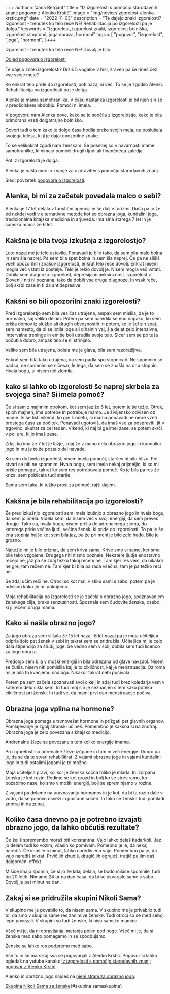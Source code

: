 +++
author = "Jana Bergant"
title = "Iz izgorelosti s pomočjo starodavnih znanj: pogovor z Alenko Krstič"
image = "img/novice/izgorelost-alenka-krstic.png"
date = "2022-11-03"
description = "Te dajejo znaki izgorelosti? Izgorelost - trenutek ko telo reče NE! Rehabilitacija po izgorelosti pa je dolga."
keywords = "izgorelost, izgorelost znaki, izgorelost bolniška, izgorelost simptomi, joga obraza, hormoni"
tags = [
    "pogovor",
    "izgorelost",
    "joga",
    "hormoni",
]
+++

Izgorelost - trenutek ko telo reče NE! Dovolj je bilo. 

[Ogled pogovora o izgorelosti](https://www.youtube.com/watch?v=gfB7ls_ewnM)

Te dajejo znaki izgorelosti? Držiš 5 vogalov v hiši, zraven pa še rineš čez vse svoje meje?

Ko enkrat telo pride do izgorelosti, poti nazaj ni več. To se je zgodilo Alenki. Rehabilitacija po izgorelosti pa je dolga.

Alenka je mama samohranilka. V času nastanka izgorelosti je bil njen sin še v predšolskem obdobju.
Pomoči ni imela.

V pogovoru nam Alenka pove, kako se je soočila z izgorelostjo, kako je bila primorana vzeti dolgotrajno bolniško.

Govori tudi o tem kako je dolgo časa hodila preko svojih meja, ne poslušala svojega telesa, ki ji je dajal opozorilne znake.

To se velikokrat zgodi nam ženskam. Še posebej so v navarnosti mame samohranilke, ki nimajo pomoči drugih ljudi ali finančnega zaledja.

Pot iz izgorelosti je dolga.

Alenka je našla moč in znanje za ozdravitev s pomočjo starodavnih znanj. 

Sledi povzetek [pogovora o izgorelosti](https://www.youtube.com/watch?v=gfB7ls_ewnM).

## Alenka, bi mi za začetek povedala malco o sebi?
Alenka je 17 let delala v turistični agenciji in še dalj v turizmi. Duša pa jo že od nekdaj vodi v alternativne metode kot so obrazna joga, kundalini joga, tradicionalna kitajska medicina in arjuveda.
Ima sina starega 7 let in je samska mama že 6 let.

## Kakšna je bila tvoja izkušnja z izgorelostjo?
Leto nazaj me je telo ustavilo. Ponavadi je bilo tako, da sem bila malo bolna in sem šla naprej. Pa sem bila spet bolna in sem šla naprej. Če pa ne slišiš vseh opozorilnih znakov izgorelosti, enkrat telo reče dovolj. Enkrat nisem mogla več vstati iz postelje. Telo je reklo dovolj je. Nisem mogla več vstati. Dobila sem diagnozo izgorelost, depresija in anksioznost. Izgorelost v Sloveniji niti ni poznana, tako da dobiš vse druge diagnoze. In vsak reče, bolj skrbi zase in ti da antidepresive.

## Kakšni so bili opozorilni znaki izgorelosti?
Pred izgorelostjo sem bila ves čas utrujena, ampak sem mislila, da je to normalno, saj veliko delam.
Potem pa sem naredila še eno napako, ko sem prišla domov iz službe ali drugih obveznostih in potem, ko je šel sin spat, sem namesto, da bi se lotila joge ali dihalnih vaj, šla delat zelo intenzivne, inttervalne treninge in em še bolj utrudila svoje telo. Sicer sem se po tušu počutila dobro, ampak telo se ni strinjalo.

Veliko sem bila utrujena, bolela me je glava, bila sem razdražljiva.

Enkrat sem bila tako utrujena, da sem padla spo stopnicah. Ne spomnim se padca, ne spomnim se ničesar, le tega, da sem se znašla na dnu stopnic. Hvala bogu, si nisem nič zlomila.

## kako si lahko ob izgorelosti še naprej skrbela za svojega sina? Si imela pomoč?
Če si sam z majhnim otrokom, kot sem jaz že 6 let, potem je še težje. Otrok, sploh majhen, ima potrebe in potrebuje mamo. Je življensko odvisen od mame. In še tisti vikend, ko gre k očetu, si mama ponavadi ne more vzeti prostega časa za počitek. Ponavadi ugotoviš, da imaš vse za pospraviti, jit v trgovino, skuhat za cel teden. Vikend, ki naj bi ga imel zase, se potem skrči v pol ure, ki jo imaš zase.

Zdaj, ko ima že 7 let je lažje, zdaj že z mano dela obrazno jogo in kundalini jogo in mu je to že postalo del navade.

Ko sem doživela izgorelost, nisem imela pomoči, staršev ni bilo blizu. Pol stvari se niti ne spomnim. Hvala bogu, sem imela nekaj prijateljic, ki so mi prišle pomagat, takrat ko sem res potrebovala pomoč. Ko je bila pa res že kriza, sem poklicala tudi starše. 

Sama sem taka, ki težko prosi za pomoč, rajši dajem. 

## Kakšna je bila rehabilitacija po izgorelosti?
Že pred izkušnjo izgorelosti sem imela izušnjo z obrazno jogo in hvala bogu, da sem jo imela. Videla sem, da nisem več v svoji energiji, da sem preveč drugje. Tako da, hvala bogu, nisem prišla do adrenalnega zloma, do katerega pride večina ljudi, večina žensk, ki pride do izgorelosti. To pa je še ena stopnja hujše kot sem bila jaz, pa že pri meni je bilo zelo hudo. Bilo je grozno.

Najtežje mi je bilo priznat, da sem kriva sama. Krive smo si same, ker smo bile tako vzgojene. Drugega niti nismo poznale. Nekatere ljudje enostavno rečejo ne, jaz pa še zdaj težko takoj rečem ne. Tam kjer res vem, da nikakor ne gre, tam rečem ne. Tam kjer bi bila pa rada všečna, tam je pa težko reci ne. 

Se zdaj učim reči ne. Otroci so kot mali v stiku sami s sabo, potem pa je odvisno kako jih mi pokrijemo.

Moja rehabilitacija po izgorelosti se je začela s obrazno jogo, spoznavanjem ženskega cilja, praks senzualnosti. Spoznala sem čudovite ženske, osebo, ki ji rečem druga mama.

## Kako si našla obrazno jogo?
Za jogo obraza sem slišala že 15 let nazaj. 6 let nazaj pa je moja učiteljica odprla šolo pet žensk v sebi in takrat sem se pridružila. Učiteljica mi je celo dala štipendijo za študij joge. Še vedno sem v šoli, dobila sem tudi licenco za jogo obraza. 

Predolgo sem bila v moški energiji in bila odrezana od glave navzdol. Nisem se čutila, nisem niti pomislila kaj je to cikličnost, kaj je menstruacija. Oziroma mi je bila to kvečjemu nadloga. Nikakor takrat nebi počivala. 

Potem pa sem začela spoznavati svoj cikelj in zdaj tudi brez koledarja vem v katerem delu cikla sem. In tudi moj sin je seznanjen s tem kako poteka cikličnost pri ženski. In tudi ve, da mami prvi dan menstruacije počiva.

## Obrazna joga vplina na hormone?
Obrazna joga pomaga uravnovešat hormone in prižgati pet glavnih organov. Pomlajevanje je zgolj stranski učinek. Pomembno je kakšna si na znotraj. Obrazna joga je zelo povezana s kitajsko medicijo. 

Andrenalne žleze se povezane s tem koliko energije imamo.

Pri izgorelosti so adrenalne žleze izčpane in tam ni več energije. Dobro pa je, da se da te stvari rehabilitirat. Z vajami obrazne joge in vajami kundalini joge in tudi ostalimi jogami je to možno. 

Moja učiteljica pravi, kolikor je ženska sočna toliko je mlada. In izčrpana ženska je kot rozin. Rodimo se kot grozd in bolj ko se stresiramo, ko pozabimo nase, ko smo v moški energiji, bolj se spreminjamo v rozine.

Z vajami pa delamo na uravnavanju hormonov in je kot, da bi ta rozin dale v vodo, da se ponovo osveži in postane sočen. In tako se ženska tudi pomladi znotraj in na zunaj.

## Koliko časa dnevno pa je potrebno izvajati obrazno jogo, da lahko občutiš rezultate?
Če želiš spremembo moraš biti konstantna. Vajo lahko delaš kadarkoli. Jaz jo delam tudi ko vozim, včasih ko pomivam. Pomebno je le, da nekaj narediš. Če imaš le 5 minut, lahko narediš eno vajo. Pomembno pa je, da vajo narediš trikrat. Prvič jih zbudiš, drugič jih ogreješ, tretjič pa jim daš dolgoročni effekt.

Mišice imajo spomin, če si jo že kdaj delala, se bodo mišice spomnile, tudi po 20 letih. Nimamo 24 ur na dan časa, da bi se ukvarjale same s sabo. Dovolj je pet minut na dan.

## Zakaj si se pridružila skupini Nikoli Sama?
V skupino me je povabilo to, da nisem sama. V skupino me je privabilo tudi to, da smo v skupini same res zanimive ženske. Tudi otroci so se med seboj lepo povezali. V skupini so tudi ženske, ki niso samske mamice. 

Všeč mi je, da ni opravljanja, metanja polen pod noge. Všeč mi je, da si ženske med sabo pomagamo in se spodbujamo. 

Ženske se lahko res podpremo med sabo.


Vse to in še marsikaj sva se pogovarjali z Alenko Krstič. Pogovor si lahko ogledaš na yutube kanalu:
[Iz izgorelosti s pomočjo starodavnih znanj: pogovor z Alenko Krstič](https://www.youtube.com/watch?v=gfB7ls_ewnM)



Alenko in obrazno jogo najdeš na [njeni strani za obrazno jogo](https://www.facebook.com/profile.php?id=100063538210772): 

[Skupina Nikoli Sama za ženske](https://www.facebook.com/groups/467001988199005){#skupina samaskupina}


